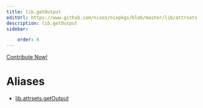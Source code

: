 ```yaml
---
title: lib.getOutput
editUrl: https://www.github.com/nixos/nixpkgs/blob/master/lib/attrsets.nix#L1178C15
description: lib.getOutput
sidebar:

    order: 8
---
```


<a href="https://www.github.com/nixos/nixpkgs/blob/master/lib/attrsets.nix#L1178C15">Contribute Now!</a>


# Aliases

- [lib.attrsets.getOutput](/reference/libattrsets.getOutput)


